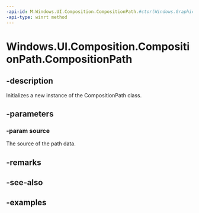 ```yaml
---
-api-id: M:Windows.UI.Composition.CompositionPath.#ctor(Windows.Graphics.IGeometrySource2D)
-api-type: winrt method
---
```


<!-- Method syntax.
public CompositionPath.CompositionPath(IGeometrySource2D source)
-->

# Windows.UI.Composition.CompositionPath.CompositionPath

## -description

Initializes a new instance of the CompositionPath class.


## -parameters
### -param source

The source of the path data.

## -remarks

## -see-also

## -examples

